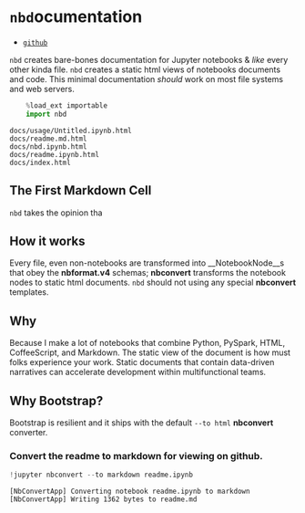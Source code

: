 
# `nbd`ocumentation
* [`github`](https://github.com/tonyfast/nbd)

`nbd` creates bare-bones documentation for Jupyter notebooks & _like_ every other kinda file. `nbd` creates a static html views of notebooks documents and code. This minimal documentation _should_ work on most file systems and web servers.  


```python
    %load_ext importable
    import nbd
```

    docs/usage/Untitled.ipynb.html
    docs/readme.md.html
    docs/nbd.ipynb.html
    docs/readme.ipynb.html
    docs/index.html


## The First Markdown Cell

`nbd` takes the opinion tha

## How it works

Every file, even non-notebooks are transformed into __NotebookNode__s that obey the __nbformat.v4__ schemas; __nbconvert__ transforms the notebook nodes to static html documents. `nbd` should not using any special __nbconvert__ templates.

## Why

Because I make a lot of notebooks that combine Python, PySpark, HTML, CoffeeScript, and Markdown.  The static view of the document is how must folks experience your work.  Static documents that contain data-driven narratives can accelerate development within multifunctional teams.

## Why Bootstrap?

Bootstrap is resilient and it ships with the default `--to html` __nbconvert__ converter.

### Convert the readme to markdown for viewing on github.


```python
!jupyter nbconvert --to markdown readme.ipynb
```

    [NbConvertApp] Converting notebook readme.ipynb to markdown
    [NbConvertApp] Writing 1362 bytes to readme.md

